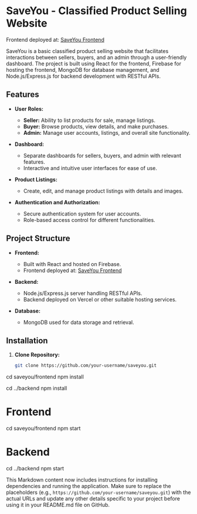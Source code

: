 # SaveYou - Classified Product Selling Website
Frontend deployed at: [SaveYou Frontend](https://saveyou-29081.web.app/)

SaveYou is a basic classified product selling website that facilitates interactions between sellers, buyers, and an admin through a user-friendly dashboard. The project is built using React for the frontend, Firebase for hosting the frontend, MongoDB for database management, and Node.js/Express.js for backend development with RESTful APIs.

## Features

- **User Roles:**
  - **Seller:** Ability to list products for sale, manage listings.
  - **Buyer:** Browse products, view details, and make purchases.
  - **Admin:** Manage user accounts, listings, and overall site functionality.

- **Dashboard:**
  - Separate dashboards for sellers, buyers, and admin with relevant features.
  - Interactive and intuitive user interfaces for ease of use.

- **Product Listings:**
  - Create, edit, and manage product listings with details and images.

- **Authentication and Authorization:**
  - Secure authentication system for user accounts.
  - Role-based access control for different functionalities.

## Project Structure

- **Frontend:**
  - Built with React and hosted on Firebase.
  - Frontend deployed at: [SaveYou Frontend](https://saveyou-29081.web.app/)

- **Backend:**
  - Node.js/Express.js server handling RESTful APIs.
  - Backend deployed on Vercel or other suitable hosting services.

- **Database:**
  - MongoDB used for data storage and retrieval.

## Installation

1. **Clone Repository:**
   ```bash
   git clone https://github.com/your-username/saveyou.git


cd saveyou/frontend
npm install

cd ../backend
npm install


# Frontend
cd saveyou/frontend
npm start

# Backend
cd ../backend
npm start



This Markdown content now includes instructions for installing dependencies and running the application. Make sure to replace the placeholders (e.g., `https://github.com/your-username/saveyou.git`) with the actual URLs and update any other details specific to your project before using it in your README.md file on GitHub.
